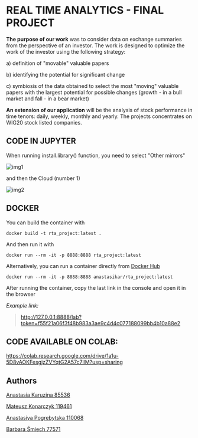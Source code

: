 
# REAL TIME ANALYTICS - FINAL PROJECT


**The purpose of our work** was to consider data on exchange summaries from the perspective of an investor.
The work is designed to optimize the work of the investor using the following strategy:

a) definition of "movable" valuable papers

b) identifying the potential for significant change

c) symbiosis of the data obtained to select the most "moving" valuable papers with the largest potential for possible changes (growth - in a bull market and fall - in a bear market)

**An extension of our application** will be the analysis of stock performance in time tenors: daily, weekly, monthly and yearly. The projects concentrates on WIG20 stock listed companies.


## CODE IN JUPYTER

When running install.library() function, you need to select "Other mirrors"

![img1](https://github.com/monkeyflwr/RTA_Project/blob/main/install.library_1.png)

and then the Cloud (number 1)

![img2](https://github.com/monkeyflwr/RTA_Project/blob/main/install.library_2.png)

##  DOCKER

You can build the container with
```
docker build -t rta_project:latest .
```
And then run it with

```
docker run --rm -it -p 8888:8888 rta_project:latest
```

Alternatively, you can run a container directly from [Docker Hub](https://hub.docker.com/r/anastasikar/rta_project)
```
docker run --rm -it -p 8888:8888 anastasikar/rta_project:latest
```

After running the container, copy the last link in the console and open it in the browser

*Example link:*
> http://127.0.0.1:8888/lab?token=f55f21a06f3f48b983a3ae9c4d4c077188099bb4b10a88e2

 

## CODE AVAILABLE ON COLAB:
https://colab.research.google.com/drive/1a1u-5D8vAOKFesgjzZVYqtG2A57c7llM?usp=sharing

## Authors

[Anastasia Karuzina 85536](https://github.com/monkeyflwr)

[Mateusz Konarczyk 119461](https://github.com/matkonar)

[Anastasiya Pogrebytska 110068](https://github.com/nastasiapgr)

[Barbara Śmiech 77571](https://github.com/BSmiech)

